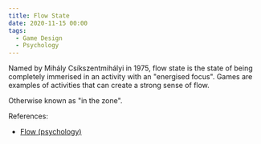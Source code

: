 ```yaml
---
title: Flow State
date: 2020-11-15 00:00
tags:
  - Game Design
  - Psychology 
---
```


Named by Mihály Csíkszentmihályi in 1975, flow state is the state of being completely immerised in an activity with an "energised focus". Games are examples of activities that can create a strong sense of flow.

Otherwise known as "in the zone".

References:

* [Flow (psychology)](https://en.wikipedia.org/wiki/Flow_(psychology))
